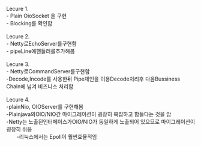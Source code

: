 Lecure 1. <br>
     - Plain OioSocket 을 구현<br>
     - Blocking를 확인함<br>
   <br>
  Lecure 2.   <br>
     - Netty로EchoServer를구현함<br>
     - pipeLine에핸들러를추가해봄<br>
   <br>
  Lecure 3. <br>
     - Netty로CommandServer를구현함<br>
     -Decode,Incode를 사용한뒤 Pipe체인을 이용Decode처리후 다음Bussiness Chain에 넘겨 비즈니스 처리함<br>
    <br>
  Lecure 4. <br>
     -plainNio, OIOServer를 구현해봄<br>
        -Plainjava의OIO/NIO간 마이그레이션이 굉장히 복잡하고 함들다는 것을 암<br>
        -Netty는 노출된인터페이스가OIO/NIO가 동일하게 노출되어 있으므로 마이그레이션이 굉장히 쉬움<br>
        -리눅스에서는 Epoll이 훨씬효율적임<br>
       <br>
